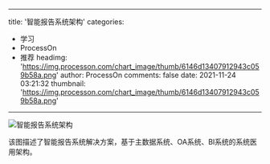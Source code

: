 
---
title: '智能报告系统架构'
categories: 
 - 学习
 - ProcessOn
 - 推荐
headimg: 'https://img.processon.com/chart_image/thumb/6146d13407912943c059b58a.png'
author: ProcessOn
comments: false
date: 2021-11-24 03:21:32
thumbnail: 'https://img.processon.com/chart_image/thumb/6146d13407912943c059b58a.png'
---

<div>   
<img class="thumb" alt="智能报告系统架构" src="https://img.processon.com/chart_image/thumb/6146d13407912943c059b58a.png" referrerpolicy="no-referrer">
<p>该图描述了智能报告系统解决方案，基于主数据系统、OA系统、BI系统的系统医用架构。</p>  
</div>
            